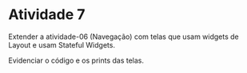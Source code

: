# Atividade 7
Extender a atividade-06 (Navegação) com telas que usam widgets de Layout e usam Stateful Widgets. 

Evidenciar o código e os prints das telas. 
